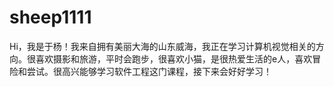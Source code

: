 # sheep1111

Hi，我是于杨！我来自拥有美丽大海的山东威海，我正在学习计算机视觉相关的方向。很喜欢摄影和旅游，平时会跑步，很喜欢小猫，是很热爱生活的e人，喜欢冒险和尝试。很高兴能够学习软件工程这门课程，接下来会好好学习！
